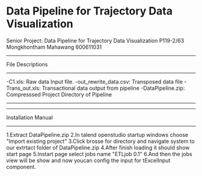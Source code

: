 # Data Pipeline for Trajectory Data Visualization
Senior Project: Data Pipeline for Trajectory Data Visualization P119-2/63
Mongkhontham Mahawang 600611031

*************************************************************************
File Descriptions
*************************************************************************
-C1.xls: Raw data Input file.
-out_rewrite_data.csv: Transposed data file
-Trans_out.xls: Transactional data output from pipeline
-DataPipeline.zip: Compresssed Project Directory of Pipeline
*************************************************************************
*************************************************************************
Installation Manual
*************************************************************************
1.Extract DataPipeline.zip
2.In talend openstudio startup windows choose "Import existing project"
3.Click brosse for directory and navigate system to our extrtact folder of DataPipeline.zip
4.After finish loading it should show start page 
5.Instart page select jobs name "ETLjob 0.1"
6.And then the jobs view will be show and now youcan config the input for tExcelInput component.
